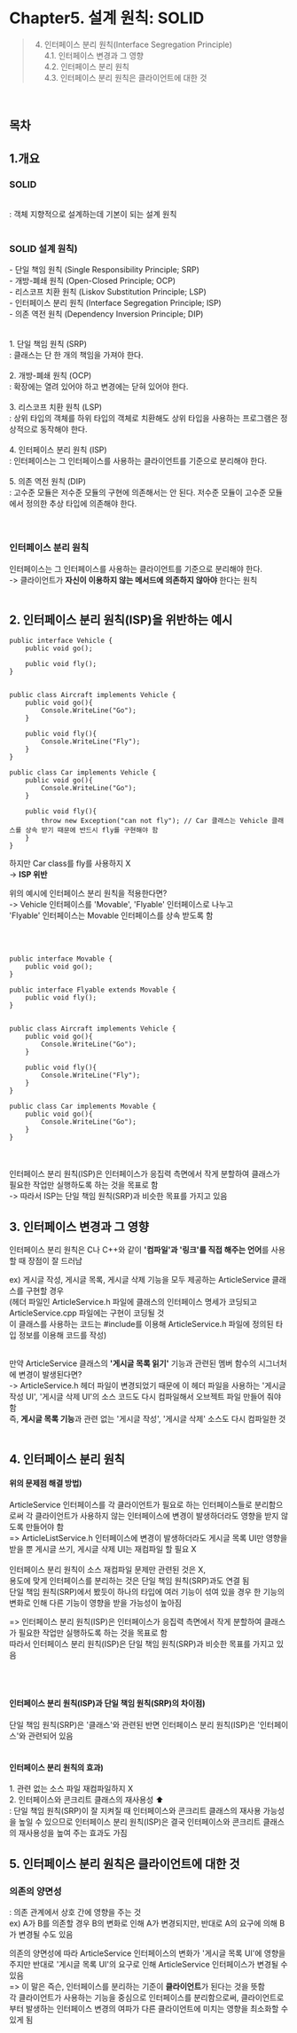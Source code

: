 # Chapter5. 설계 원칙: SOLID

>4. 인터페이스 분리 원칙(Interface Segregation Principle)  
4.1. 인터페이스 변경과 그 영향  
4.2. 인터페이스 분리 원칙  
4.3. 인터페이스 분리 원칙은 클라이언트에 대한 것  

</br>

## 목차

## 1.개요
<h3>SOLID</h3> <br/>
: 객체 지향적으로 설계하는데 기본이 되는 설계 원칙  

<br/>
<br/>

<h3>SOLID 설계 원칙)</h3> 
- 단일 책임 원칙 (Single Responsibility Principle; SRP) <br/> 
- 개방-폐쇄 원칙 (Open-Closed Principle; OCP)  <br/>
- 리스코프 치환 원칙 (Liskov Substitution Principle; LSP)  <br/>
- 인터페이스 분리 원칙 (Interface Segregation Principle; ISP)  <br/>
- 의존 역전 원칙 (Dependency Inversion Principle; DIP)  <br/>

<br/>
<br/>
1. 단일 책임 원칙 (SRP)  <br/>
: 클래스는 단 한 개의 책임을 가져야 한다.  
<br/>
<br/>
2. 개방-폐쇄 원칙 (OCP)  <br/>
: 확장에는 열려 있어야 하고 변경에는 닫혀 있어야 한다.  
<br/>
<br/>
3. 리스코프 치환 원칙 (LSP)  <br/>
: 상위 타입의 객체를 하위 타입의 객체로 치환해도 상위 타입을 사용하는 프로그램은 정상적으로 동작해야 한다.  
<br/>
<br/>
4. 인터페이스 분리 원칙 (ISP)  <br/>
: 인터페이스는 그 인터페이스를 사용하는 클라이언트를 기준으로 분리해야 한다.  
<br/>
<br/>
5. 의존 역전 원칙 (DIP)  <br/>
: 고수준 모듈은 저수준 모듈의 구현에 의존해서는 안 된다. 저수준 모듈이 고수준 모듈에서 정의한 추상 타입에 의존해야 한다.  
<br/>
<br/>
<br/>

<h3> 인터페이스 분리 원칙 </h3>
인터페이스는 그 인터페이스를 사용하는 클라이언트를 기준으로 분리해야 한다.  <br/>  
-> 클라이언트가 <b>자신이 이용하지 않는 메서드에 의존하지 않아야</b> 한다는 원칙  

<br/>
<br/>

## 2. 인터페이스 분리 원칙(ISP)을 위반하는 예시
```
public interface Vehicle {
	public void go();
	
	public void fly();
} 


public class Aircraft implements Vehicle {
	public void go(){
		Console.WriteLine("Go");
	}
	
	public void fly(){
		Console.WriteLine("Fly");
	}
}

public class Car implements Vehicle {
	public void go(){
		Console.WriteLine("Go");
	}
	
	public void fly(){
		throw new Exception("can not fly"); // Car 클래스는 Vehicle 클래스를 상속 받기 때문에 반드시 fly를 구현해야 함
	}
}
```

하지만 Car class를 fly를 사용하지 X  <br/>
-> <b>ISP 위반</b> 


위의 예시에 인터페이스 분리 원칙을 적용한다면? <br/> 
-> Vehicle 인터페이스를 'Movable', 'Flyable' 인터페이스로 나누고 <br/>
'Flyable' 인터페이스는 Movable 인터페이스를 상속 받도록 함  

<br/> 
<br/> 

```
public interface Movable { 
	public void go();
}

public interface Flyable extends Movable { 
	public void fly();
}


public class Aircraft implements Vehicle {
	public void go(){
		Console.WriteLine("Go");
	}
	
	public void fly(){
		Console.WriteLine("Fly");
	}
}

public class Car implements Movable {
	public void go(){
		Console.WriteLine("Go");
	}
}
```
<br/>
<br/> 
인터페이스 분리 원칙(ISP)은 인터페이스가 응집력 측면에서 작게 분할하여 클래스가 필요한 작업만 실행하도록 하는 것을 목표로 함 <br/>
-> 따라서 ISP는 단일 책임 원칙(SRP)과 비슷한 목표를 가지고 있음  

<br/>

## 3. 인터페이스 변경과 그 영향
인터페이스 분리 원칙은 C나 C++와 같이 <b>'컴파일'과 '링크'를 직접 해주는 언어</b>를 사용할 때 장점이 잘 드러남  <br/>

ex) 게시글 작성, 게시글 목록, 게시글 삭제 기능을 모두 제공하는 ArticleService 클래스를 구현할 경우  <br/>
(헤더 파일인 ArticleService.h 파일에 클래스의 인터페이스 명세가 코딩되고 ArticleService.cpp 파일에는 구현이 코딩될 것  
이 클래스를 사용하는 코드는 #include를 이용해 ArticleService.h 파일에 정의된 타입 정보를 이용해 코드를 작성)  

<br/>
만약 ArticleService 클래스의 <b>'게시글 목록 읽기'</b> 기능과 관련된 멤버 함수의 시그너처에 변경이 발생된다면?  <br/>
-> ArticleService.h 헤더 파일이 변경되었기 때문에 이 헤더 파일을 사용하는 '게시글 작성 UI', '게시글 삭제 UI'의 소스 코드도   
다시 컴파일해서 오브젝트 파일 만들어 줘야 함 <br/>  
즉, <b>게시글 목록 기능</b>과 관련 없는 '게시글 작성', '게시글 삭제' 소스도 다시 컴파일한 것  

<br/>
<br/>
  
## 4. 인터페이스 분리 원칙
<h4>위의 문제점 해결 방법)</h4>
ArticleService 인터페이스를 각 클라이언트가 필요로 하는 인터페이스들로 분리함으로써 각 클라이언트가 사용하지 않는 인터페이스에 변경이 발생하더라도 영향을 받지 않도록 만들어야 함 <br/>
=> ArticleListService.h 인터페이스에 변경이 발생하더라도 게시글 목록 UI만 영향을 받을 뿐 게시글 쓰기, 게시글 삭제 UI는 재컴파일 할 필요 X 

<br/>
<br/>
인터페이스 분리 원칙이 소스 재컴파일 문제만 관련된 것은 X,  <br/>
용도에 맞게 인터페이스를 분리하는 것은 단일 책임 원칙(SRP)과도 연결 됨  <br/>
단일 책임 원칙(SRP)에서 봤듯이 하나의 타입에 여러 기능이 섞여 있을 경우 한 기능의 변화로 인해 다른 기능이 영향을 받을 가능성이 높아짐  <br/>

=> 인터페이스 분리 원칙(ISP)은 인터페이스가 응집력 측면에서 작게 분할하여 클래스가 필요한 작업만 실행하도록 하는 것을 목표로 함  <br/>
따라서 인터페이스 분리 원칙(ISP)은 단일 책임 원칙(SRP)과 비슷한 목표를 가지고 있음  <br/>

<br/>
<br/>
<h4>인터페이스 분리 원칙(ISP)과 단일 책임 원칙(SRP)의 차이점)</h4> 
단일 책임 원칙(SRP)은 '클래스'와 관련된 반면 인터페이스 분리 원칙(ISP)은 '인터페이스'와 관련되어 있음  

<br/>
<br/>
<h4>인터페이스 분리 원칙의 효과)</h4>
1. 관련 없는 소스 파일 재컴파일하지 X  <br/>
2. 인터페이스와 콘크리트 클래스의 재사용성 ⬆  <br/>
  : 단일 책임 원칙(SRP)이 잘 지켜질 때 인터페이스와 콘크리트 클래스의 재사용 가능성을 높일 수 있으므로 인터페이스 분리 원칙(ISP)은 결국 인터페이스와 콘크리트 클래스의 재사용성을 높여 주는 효과도 가짐  


## 5. 인터페이스 분리 원칙은 클라이언트에 대한 것
<h3>의존의 양면성</h3>
: 의존 관계에서 상호 간에 영향을 주는 것  
<br/>
ex) A가 B를 의존할 경우 B의 변화로 인해 A가 변경되지만, 반대로 A의 요구에 의해 B가 변경될 수도 있음  

의존의 양면성에 따라 ArticleService 인터페이스의 변화가 '게시글 목록 UI'에 영향을 주지만 반대로 '게시글 목록 UI'의 요구로 인해 ArticleService 인터페이스가 변경될 수 있음  
=> 이 말은 즉슨, 인터페이스를 분리하는 기준이 <b>클라이언트</b>가 된다는 것을 뜻함  <br/>
각 클라이언트가 사용하는 기능을 중심으로 인터페이스를 분리함으로써, 클라이언트로부터 발생하는 인터페이스 변경의 여파가 다른 클라이언트에 미치는 영향을 최소화할 수 있게 됨<br/>  
